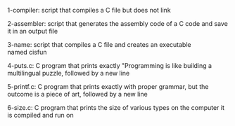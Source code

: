 1-compiler: script that compiles a C file but does not link

2-assembler: script that generates the assembly code of a C code and save it in an output file

3-name: script that compiles a C file and creates an executable named cisfun

4-puts.c: C program that prints exactly "Programming is like building a multilingual puzzle, followed by a new line

5-printf.c: C program that prints exactly with proper grammar, but the outcome is a piece of art, followed by a new line

6-size.c: C program that prints the size of various types on the computer it is compiled and run on
